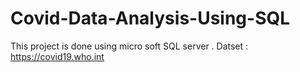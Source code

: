 # Covid-Data-Analysis-Using-SQL

This project is done using micro soft SQL server . Datset : https://covid19.who.int
